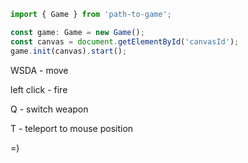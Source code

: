 ```typescript
import { Game } from 'path-to-game';

const game: Game = new Game();
const canvas = document.getElementById('canvasId');
game.init(canvas).start();

```

WSDA - move

left click - fire

Q - switch weapon

T - teleport to mouse position

=)
